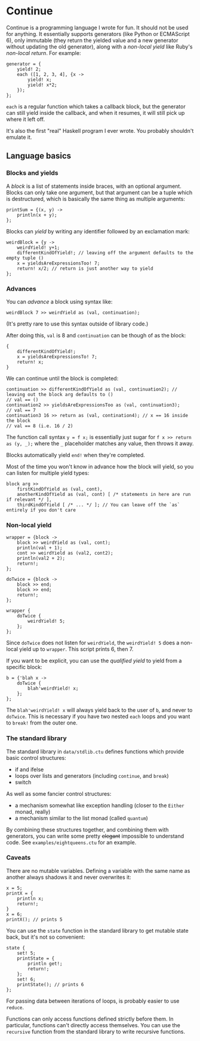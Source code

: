 
# Continue

Continue is a programming language I wrote for fun. It should not be used for anything.
It essentially supports generators (like Python or ECMAScript 6), only immutable (they
return the yielded value and a new generator without updating the old generator),
along with a *non-local yield* like Ruby's *non-local return*. For example:

    generator = {
        yield! 2;
        each ([1, 2, 3, 4], {x ->
            yield! x;
            yield! x*2;
        });
    };

`each` is a regular function which takes a callback block, but the generator
can still yield inside the callback, and when it resumes, it will still pick up where
it left off.

It's also the first "real" Haskell program I ever wrote. You probably shouldn't
emulate it.

## Language basics

### Blocks and yields

A *block* is a list of statements inside braces, with an optional argument. Blocks can only
take one argument, but that argument can be a tuple which is destructured, which is basically
the same thing as multiple arguments:

    printSum = {(x, y) ->
        println(x + y);
    };

Blocks can *yield* by writing any identifier followed by an exclamation mark:

    weirdBlock = {y ->
        weirdYield! y+1;
        differentKindOfYield!; // leaving off the argument defaults to the empty tuple ()
        x = yieldsAreExpressionsToo! 7;
        return! x/2; // return is just another way to yield
    };

### Advances

You can *advance* a block using syntax like:

    weirdBlock 7 >> weirdYield as (val, continuation);

(It's pretty rare to use this syntax outside of library code.)

After doing this, `val` is 8 and `continuation` can be though of as the block:

    {
        differentKindOfYield!;
        x = yieldsAreExpressionsTo! 7;
        return! x;
    }

We can continue until the block is completed:

    continuation >> differentKindOfYield as (val, continuation2); // leaving out the block arg defaults to ()
    // val == ()
    continuation2 >> yieldsAreExpressionsToo as (val, continuation3);
    // val == 7
    continuation3 16 >> return as (val, contination4); // x == 16 inside the block
    // val == 8 (i.e. 16 / 2)

The function call syntax `y = f x;` is essentially just sugar for `f x >> return as (y, _);` where the `_`
placeholder matches any value, then throws it away.

Blocks automatically yield `end!` when they're completed.

Most of the time you won't know in advance how the block will yield, so you can listen for multiple
yield types:

    block arg >>
        firstKindOfYield as (val, cont),
        anotherKindOfYield as (val, cont) [ /* statements in here are run if relevant */ ],
        thirdKindOfYield [ /* ... */ ]; // You can leave off the `as` entirely if you don't care

### Non-local yield

    wrapper = {block ->
        block >> weirdYield as (val, cont);
        println(val + 1);
        cont >> weirdYield as (val2, cont2);
        println(val2 + 2);
        return!;
    };

    doTwice = {block ->
        block >> end;
        block >> end;
        return!;
    };

    wrapper {
        doTwice {
            weirdYield! 5;
        };
    };

Since `doTwice` does not listen for `weirdYield`, the `weirdYield! 5` does a non-local yield up to `wrapper`.
This script prints 6, then 7.

If you want to be explicit, you can use the *qualified yield* to yield from a specific block:

    b = {'blah x ->
        doTwice {
            blah'weirdYield! x;
        };
    };

The `blah'weirdYield! x` will always yield back to the user of `b`, and never to `doTwice`. This is necessary
if you have two nested `each` loops and you want to `break!` from the outer one.

### The standard library

The standard library in `data/stdlib.ctu` defines functions which provide basic control structures:

* if and ifelse
* loops over lists and generators (including `continue`, and `break`)
* switch

As well as some fancier control structures:

* a mechanism somewhat like exception handling (closer to the `Either` monad, really)
* a mechanism similar to the list monad (called `quantum`)

By combining these structures together, and combining them with generators, you can write
some pretty ~~elegant~~ impossible to understand code. See `examples/eightqueens.ctu` for an example.

### Caveats

There are no mutable variables. Defining a variable with the same name as another always shadows it
and never overwrites it:

    x = 5;
    printX = {
        println x;
        return!;
    }
    x = 6;
    printX(); // prints 5

You can use the `state` function in the standard library to get mutable state back, but it's
not so convenient:

    state {
        set! 5;
        printState = {
            println get!;
            return!;
        };
        set! 6;
        printState(); // prints 6
    };

For passing data between iterations of loops, is probably easier to use `reduce`.

Functions can only access functions defined strictly before them. In particular,
functions can't directly access themselves. You can use the `recursive` function from the
standard library to write recursive functions.
